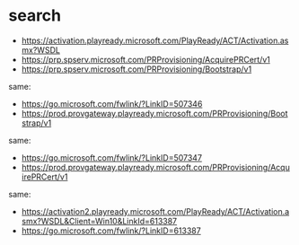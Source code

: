 # search

- https://activation.playready.microsoft.com/PlayReady/ACT/Activation.asmx?WSDL
- https://prp.spserv.microsoft.com/PRProvisioning/AcquirePRCert/v1
- https://prp.spserv.microsoft.com/PRProvisioning/Bootstrap/v1

same:

- https://go.microsoft.com/fwlink/?LinkID=507346
- https://prod.provgateway.playready.microsoft.com/PRProvisioning/Bootstrap/v1

same:

- https://go.microsoft.com/fwlink/?LinkID=507347
- https://prod.provgateway.playready.microsoft.com/PRProvisioning/AcquirePRCert/v1

same:

- https://activation2.playready.microsoft.com/PlayReady/ACT/Activation.asmx?WSDL&Client=Win10&LinkId=613387
- https://go.microsoft.com/fwlink/?LinkID=613387
